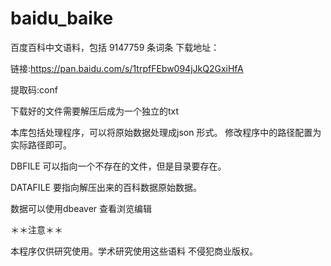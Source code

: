 # baidu_baike

百度百科中文语料，包括 9147759 条词条
下载地址：

链接:https://pan.baidu.com/s/1trpfFEbw094jJkQ2GxiHfA 


提取码:conf 

下载好的文件需要解压后成为一个独立的txt 

本库包括处理程序，可以将原始数据处理成json  形式。
修改程序中的路径配置为实际路径即可。

DBFILE 可以指向一个不存在的文件，但是目录要存在。

DATAFILE 要指向解压出来的百科数据原始数据。


数据可以使用dbeaver 查看浏览编辑


＊＊注意＊＊

本程序仅供研究使用。学术研究使用这些语料 不侵犯商业版权。
